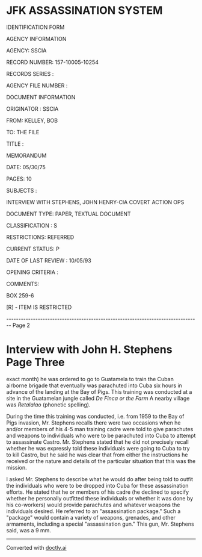 # JFK ASSASSINATION SYSTEM

IDENTIFICATION FORM

AGENCY INFORMATION

AGENCY: SSCIA

RECORD NUMBER: 157-10005-10254

RECORDS SERIES :

AGENCY FILE NUMBER :

DOCUMENT INFORMATION

ORIGINATOR : SSCIA

FROM: KELLEY, BOB

TO: THE FILE

TITLE :

MEMORANDUM

DATE: 05/30/75

PAGES: 10

SUBJECTS :

INTERVIEW WITH STEPHENS, JOHN HENRY-CIA COVERT ACTION OPS

DOCUMENT TYPE: PAPER, TEXTUAL DOCUMENT

CLASSIFICATION : S

RESTRICTIONS: REFERRED

CURRENT STATUS: P

DATE OF LAST REVIEW : 10/05/93

OPENING CRITERIA :

COMMENTS:

BOX 259-6

[R] - ITEM IS RESTRICTED


-------------------------------------------------------------------------------- Page 2

# Interview with John H. Stephens Page Three

exact month) he was ordered to go to Guatamela to train the Cuban airborne brigade that eventually was parachuted into Cuba six hours in advance of the landing at the Bay of Pigs. This training was conducted at a site in the Guatamelan jungle called *De Finca or the Farm* A nearby village was *Retalalao* (phonetic spelling).

During the time this training was conducted, i.e. from 1959 to the Bay of Pigs invasion, Mr. Stephens recalls there were two occasions when he and/or members of his 4-5 man training cadre were told to give parachutes and weapons to individuals who were to be parachuted into Cuba to attempt to assassinate Castro. Mr. Stephens stated that he did not precisely recall whether he was expressly told these individuals were going to Cuba to try to kill Castro, but he said he was clear that from either the instructions he received or the nature and details of the particular situation that this was the mission.

I asked Mr. Stephens to describe what he would do after being told to outfit the individuals who were to be dropped into Cuba for these assassination efforts. He stated that he or members of his cadre (he declined to specify whether he personally outfitted these individuals or whether it was done by his co-workers) would provide parachutes and whatever weapons the individuals desired. He referred to an "assassination package." Such a "package" would contain a variety of weapons, grenades, and other armaments, including a special "assassination gun." This gun, Mr. Stephens said, was a 9 mm.


---
Converted with [doctly.ai](https://doctly.ai)